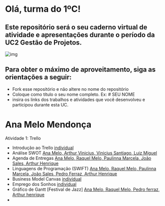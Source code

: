 # Olá, turma do 1ºC! 
## Este repositório será o seu caderno virtual de atividade e apresentações durante o período da UC2 Gestão de Projetos. 

![img](https://blog.acelerato.com/wp-content/uploads/2020/08/5-beneficios-da-gesta%CC%83o-de-projetos-para-a-sua-empresa-1200x640.png)

## Para obter o máximo de aproveitamento, siga as orientações a seguir:

- Fork esse repositório e não altere no nome do repositório
- Coloque como título o seu nome completo. Ex: # SEU NOME
- insira os links dos trabalhos e atividades que você desenvolveu e participou durante esta UC.

# Ana Melo Mendonça

Atividade 1: Trello 
- Introdução ao Trello [individual](https://trello.com/invite/b/mJGJl1ce/ATTI07d4ff3fe58684e178dac9320dfce9c5F8EA1712/tarefas)
- Análise SWOT [Ana Melo, Arthur Vinicius, Vinicius Santiago, Luiz Miguel](https://trello.com/invite/b/3dmfpsRr/ATTI22a39a63e87754b136d57b282f02d1fc351CCBCD/analise-swot)
- Agenda de Entregas [Ana Melo, Raquel Melo, Paulinna Marcela, João Sales, Arthur Henrique](https://trello.com/invite/b/eNy3YtxT/ATTIbc59786df21b41a3af9f18d75236446101D019D2/agenda-de-entregas)
- Linguagens de Programação (SWIFT) [Ana Melo, Raquel Melo, Paulinna Marcela, João Sales, Pedro Ferraz, Arthur Henrique](https://www.canva.com/design/DAGE1QmbvAk/JbHnHo2CwcOJXQ7Ftqz6_A/edit?utm_content=DAGE1QmbvAk&utm_campaign=designshare&utm_medium=link2&utm_source=sharebutton)
- Business Model Canvas [individual](https://trello.com/invite/b/JMRDLkmW/ATTIdc17973ad42ab3e71766dcd9a70dea4f28883CE8/sorveteria-de-bairro)
- Emprego dos Sonhos [individual](https://docs.google.com/document/d/1NNF899yLBD3xuY1iKSkKJEt16XisQelmwDoEGqry9pM/edit?usp=sharing)
- Gráfico de Gantt [Festival de Jazz] [Ana Melo, Raquel Melo, Pedro ferraz, Arthur henrique](https://docs.google.com/spreadsheets/d/1BkRlFUNYxtm0_etAoy6CSfFopweW-jAJF9gQ-o8Ts9c/edit?usp=sharing)
- 
